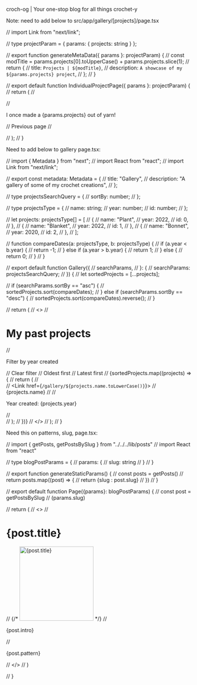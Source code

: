 croch-og | Your one-stop blog for all things crochet-y

Note: need to add below to src/app/gallery/[projects]/page.tsx

// import Link from "next/link";

// type projectParam = { params: { projects: string } };

// export function generateMetaData({ params }: projectParam) {
// 	const modTitle = params.projects[0].toUpperCase() + params.projects.slice(1);
// 	return {
// 		title: `Projects | ${modTitle}`,
// 		description: `A showcase of my ${params.projects} project`,
// 	};
// }

// export default function IndividualProjectPage({ params }: projectParam) {
// 	return (
// 		<div>
// 			<p>I once made a {params.projects} out of yarn!</p>

// 			<Link href="/gallery">Previous page</Link>
// 		</div>
// 	);
// }


Need to add below to gallery page.tsx:

// import { Metadata } from "next";
// import React from "react";
// import Link from "next/link";

// export const metadata: Metadata = {
// 	title: "Gallery",
// 	description: "A gallery of some of my crochet creations",
// };

// type projectsSearchQuery = {
// 	sortBy: number;
// };

// type projectsType = {
// 	name: string;
// 	year: number;
// 	id: number;
// };

// let projects: projectsType[] = [
// 	{
// 		name: "Plant",
// 		year: 2022,
// 		id: 0,
// 	},
// 	{
// 		name: "Blanket",
// 		year: 2022,
// 		id: 1,
// 	},
// 	{
// 		name: "Bonnet",
// 		year: 2020,
// 		id: 2,
// 	},
// ];

// function compareDates(a: projectsType, b: projectsType) {
// 	if (a.year < b.year) {
// 		return -1;
// 	} else if (a.year > b.year) {
// 		return 1;
// 	} else {
// 		return 0;
// 	}
// }

// export default function Gallery({
// 	searchParams,
// }: {
// 	searchParams: projectsSearchQuery;
// }) {
// 	let sortedProjects = [...projects];

// 	if (searchParams.sortBy == "asc") {
// 		sortedProjects.sort(compareDates);
// 	} else if (searchParams.sortBy == "desc") {
// 		sortedProjects.sort(compareDates).reverse();
// 	}

// 	return (
// 		<>
// 			<h1>My past projects</h1>
// 			<p>Filter by year created</p>
// 			<Link href="/gallery">Clear filter</Link>
// 			<Link href="/gallery?sortBy=asc">Oldest first</Link>
// 			<Link href="/gallery?sortBy=desc">Latest first</Link>
// 			{sortedProjects.map((projects) => {
// 				return (
// 					<div key={projects.id}>
// 						<Link href={`/gallery/${projects.name.toLowerCase()}`}>
// 							{projects.name}
// 						</Link>
// 						<p>Year created: {projects.year}</p>
// 					</div>
// 				);
// 			})}
// 		</>
// 	);
// }

Need this on patterns, slug, page.tsx:

// import { getPosts, getPostsBySlug } from "../../../lib/posts"
// import React from "react"


// type blogPostParams = {
//   params: {
//     slug: string
//   }
// }

// export function generateStaticParams() {
//   const posts = getPosts()
//   return posts.map((post) => {
//     return {slug : post.slug}
//   }) 
// }

// export default function Page({params}: blogPostParams) {
//   const post = getPostsBySlug
//   (params.slug)

//   return (
//     <>
//     <h1>{post.title}</h1>
//     {/* <Image src={post.image} alt={post.title} height="200" width="200"/> */}
//     <p>{post.intro}</p>
//     <p>{post.pattern}</p>
//     </>
//   )

// }